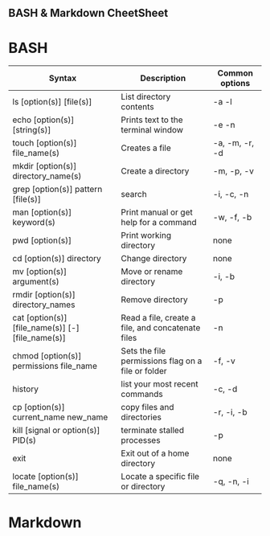 ## BASH & Markdown CheetSheet
# BASH
| Syntax | Description |Common options |
|--------|-------------|----------------|
| ls [option(s)] [file(s)]|List directory contents|-a -l |
|echo [option(s)] [string(s)]|Prints text to the terminal window|-e -n|
|touch [option(s)] file_name(s)|Creates a file|-a, -m, -r, -d|
|mkdir [option(s)] directory_name(s)|Create a directory| -m, -p, -v|
|grep [option(s)] pattern [file(s)]|search|-i, -c, -n|
|man [option(s)] keyword(s)|Print manual or get help for a command| -w, -f, -b|
|pwd [option(s)] |Print working directory|none|
|cd [option(s)] directory|Change directory|none|
|mv [option(s)] argument(s)|Move or rename directory|-i, -b|
|rmdir [option(s)] directory_names|Remove directory|-p|
|cat [option(s)] [file_name(s)] [-] [file_name(s)]|Read a file, create a file, and concatenate files|-n|
|chmod [option(s)] permissions file_name|Sets the file permissions flag on a file or folder|-f, -v|
|history|list your most recent commands| -c, -d|
| cp [option(s)] current_name new_name|copy files and directories|-r, -i, -b|
| kill [signal or option(s)] PID(s)|terminate stalled processes|-p|
|exit |Exit out of a home directory|none|
|locate [option(s)] file_name(s)|Locate a specific file or directory|-q, -n, -i|

# Markdown

